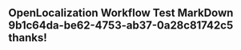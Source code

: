 <properties
ms.topic="hero-topic"
ms.test1="hero-topic"
ms.test2="test"/>


## OpenLocalization Workflow Test MarkDown 9b1c64da-be62-4753-ab37-0a28c81742c5 thanks!



<!--HONumber=Aug16_HO1-->


